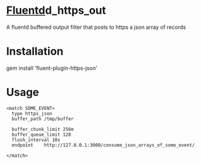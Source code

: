 [Fluentd](http://fluentd.org)d_https_out
=================

A fluentd buffered output filter that posts to https a json array of records

Installation
=================

gem install 'fluent-plugin-https-json'

Usage
=================

```
<match SOME_EVENT>
  type https_json
  buffer_path /tmp/buffer

  buffer_chunk_limit 256m
  buffer_queue_limit 128
  flush_interval 10s
  endpoint    http://127.0.0.1:3000/consume_json_arrays_of_some_event/

</match>
```